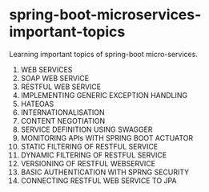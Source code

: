 # spring-boot-microservices-important-topics
Learning important topics of spring-boot micro-services.
1. WEB SERVICES
2. SOAP WEB SERVICE
3. RESTFUL WEB SERVICE
4. IMPLEMENTING GENERIC EXCEPTION HANDLING
5. HATEOAS
6. INTERNATIONALISATION
7. CONTENT NEGOTIATION
8. SERVICE DEFINITION USING SWAGGER
9. MONITORING APIs WITH SPRING BOOT ACTUATOR
10. STATIC FILTERING OF RESTFUL SERVICE
11. DYNAMIC FILTERING OF RESTFUL SERVICE
12. VERSIONING OF RESTFUL WEBSERVICE
13. BASIC AUTHENTICATION WITH SPRNG SECURITY
14. CONNECTING RESTFUL WEB SERVICE TO JPA

